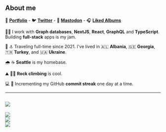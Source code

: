 ## About me

🎨  **[Portfolio](https://linesofcode.dev)** -  🐦  **[Twitter](https://twitter.com/linesofcodedev)** -  🐘  **[Mastodon](https://fosstodon.org/@linesofcode)** -  🎧  **[Liked Albums](https://open.spotify.com/playlist/7cih3mDZUI4EbbPlCwWE9f?si=iwGeowETQVupFEoRurU_uA)**

🔬🥼 I work with **Graph databases**, **NextJS**, **React**, **GraphQL** and **TypeScript**. Building **full-stack** apps is my jam.

🌊 ⚓ Traveling full-time since 2021. I've lived in 🇦🇱 **Albania**, 🇬🇪 **Georgia**, 🇹🇷 **Turkey**, and 🇺🇦 **Ukraine**.

🌧️ ☕ **Seattle** is my homebase.

⛰️ 🧗‍♂️ **Rock climbing** is cool.

💻 🚀 Incrementing my GitHub **commit streak** one day at a time.


---

[![](https://gtce.itsvg.in/api?username=linesofcodedev)](https://github.com/VishwaGauravIn/github-twitter-card-embed)
---
![](https://github-readme-stats.vercel.app/api?username=TimMikeladze&theme=dark&hide_border=false&include_all_commits=true&count_private=true)<br/>
![](https://github-readme-streak-stats.herokuapp.com/?user=TimMikeladze&theme=dark&hide_border=false)<br/>
![](https://github-readme-stats.vercel.app/api/top-langs/?username=TimMikeladze&theme=dark&hide_border=false&include_all_commits=true&count_private=true&layout=compact)

